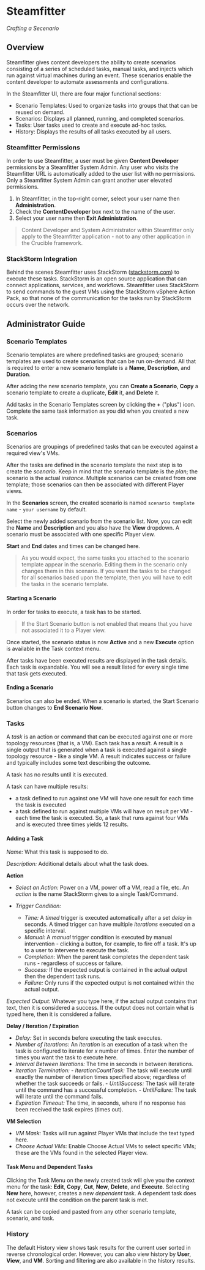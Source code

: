 # **Steamfitter**
*Crafting a Secenario*

## Overview

Steamfitter gives content developers the ability to create scenarios consisting of a series of scheduled tasks, manual tasks, and injects which run against virtual machines during an event. These scenarios enable the content developer to automate assessments and configurations.

In the Steamfitter UI, there are four major functional sections:

- Scenario Templates: Used to organize tasks into groups that that can be reused on demand.
- Scenarios: Displays all planned, running, and completed scenarios.
- Tasks: User tasks used to create and execute ad-hoc tasks. 
- History: Displays the results of all tasks executed by all users.

### Steamfitter Permissions

In order to use Steamfitter, a user must be given **Content Developer** permissions by a Steamfitter System Admin. Any user who visits the Steamfitter URL is automatically added to the user list with no permissions. Only a Steamfitter System Admin can grant another user elevated permissions.

1. In Steamfitter, in the top-right corner, select your user name then **Administration**.
2. Check the **ContentDeveloper** box next to the name of the user. 
3. Select your user name then **Exit Administration**.

> Content Developer and System Administrator within Steamfitter only apply to the Steamfitter application - not to any other application in the Crucible framework.

### StackStorm Integration

Behind the scenes Steamfitter uses StackStorm ([stackstorm.com](https://stackstorm.com/)) to execute these tasks.  StackStorm is an open source application that can connect applications, services, and workflows. Steamfitter uses StackStorm to send commands to the guest VMs using the StackStorm vSphere Action Pack, so that none of the communication for the tasks run by StackStorm occurs over the network.

## Administrator Guide

### Scenario Templates

Scenario templates are where predefined tasks are grouped; scenario templates are used to create scenarios that can be run on-demand. All that is required to enter a new scenario template is a **Name**, **Description**, and **Duration**.

After adding the new scenario template, you can **Create a Scenario**, **Copy** a scenario template to create a duplicate, **Edit** it, and **Delete** it.

Add tasks in the Scenario Templates screen by clicking the **+** ("plus") icon. Complete the same task information as you did when you created a new task.

### Scenarios

Scenarios are groupings of predefined tasks that can be executed against a required view's VMs.

After the tasks are defined in the scenario template the next step is to create the *scenario*.  Keep in mind that the scenario template is the *plan*; the scenario is the actual *instance*. Multiple scenarios can be created from one template; those scenarios can then be associated with different Player views.  

In the **Scenarios** screen, the created scenario is named `scenario template name` - `your username` by default. 

Select the newly added scenario from the scenario list. Now, you can edit the **Name** and **Description** and you also have the **View** dropdown. A scenario must be associated with one specific Player view. 

**Start** and **End** dates and times can be changed here.

> As you would expect, the same tasks you attached to the scenario template appear in the scenario. Editing them in the scenario only changes them in this scenario. If you want the tasks to be changed for all scenarios based upon the template, then you will have to edit the tasks in the scenario template.

#### Starting a Scenario

In order for tasks to execute, a task has to be started. 

> If the Start Scenario button is not enabled that means that you have not associated it to a Player view.

Once started, the scenario status is now **Active** and a new **Execute** option is available in the Task context menu.

After tasks have been executed results are displayed in the task details. Each task is expandable. You will see a result listed for every single time that task gets executed. 

#### Ending a Scenario

Scenarios can also be ended. When a scenario is started, the Start Scenario button changes to **End Scenario Now**.

### Tasks

A *task* is an action or command that can be executed against one or more topology resources (that is, a VM). Each task has a *result*. A result is a single output that is generated when a task is executed against a single topology resource - like a single VM. A result indicates success or failure and typically includes some text describing the outcome. 

A task has no results until it is executed. 

A task can have multiple results:

- a task defined to run against one VM will have one result for each time the task is executed
- a task defined to run against multiple VMs will have on result per VM - each time the task is executed. So, a task that runs against four VMs and is executed three times yields 12 results.

#### Adding a Task

*Name:* What this task is supposed to do.

*Description:* Additional details about what the task does.

**Action**

- *Select an Action:* Power on a VM, power off a VM, read a file, etc. An *action* is the name StackStorm gives to a single Task/Command.

- *Trigger Condition:* 
   - *Time:* A *timed* trigger is executed automatically after a set *delay* in seconds. A timed trigger can have multiple *iterations* executed on a specific interval.  
   - *Manual:* A *manual* trigger condition is executed by manual intervention - clicking a button, for example, to fire off a task. It's up to a user to intervene to execute the task. 
   - *Completion:* When the parent task completes the dependent task runs - regardless of success or failure.
   - *Success:* If the expected output is contained in the actual output then the dependent task runs.
   - *Failure:* Only runs if the expected output is not contained within the actual output. 

*Expected Output:* Whatever you type here, if the actual output contains that text, then it is considered a success. If the output does not contain what is typed here, then it is considered a failure.

**Delay / Iteration / Expiration**

- *Delay:* Set in seconds before executing the task executes.
- *Number of Iterations:* An *iteration* is an execution of a task when the task is configured to iterate for *x* number of times. Enter the number of times you want the task to execute here.
- *Interval Between Iterations:* The time in seconds in between iterations. 
- *Iteration Termination:* 
      - *IterationCountTask:* The task will execute until exactly the number of iteration times specified above; regardless of whether the task succeeds or fails.
      - *UntilSuccess:* The task will iterate until the command has a successful completion.
      - *UntilFailure:* The task will iterate until the command fails.
- *Expiration Timeout:* The time, in seconds, where if no response has been received the task expires (times out).  

**VM Selection**

- *VM Mask:* Tasks will run against Player VMs that include the text typed here. 
- *Choose Actual VMs:* Enable Choose Actual VMs to select specific VMs; these are the VMs found in the selected Player view. 

#### Task Menu and Dependent Tasks

Clicking the Task Menu on the newly created task will give you the context menu for the task: **Edit**, **Copy**, **Cut**, **New**, **Delete**, and **Execute**. Selecting **New** here, however, creates a new *dependent* task. A dependent task does not execute until the condition on the parent task is met.

A task can be copied and pasted from any other scenario template, scenario, and task.

### History

The default History view shows task results for the current user sorted in reverse chronological order. However, you can also view history by **User**, **View**, and **VM**. Sorting and filtering are also available in the history results.

<!--- Steamfitter Tips --->